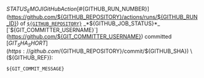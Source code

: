${STATUS_EMOJI} GitHub Action [\#${GITHUB_RUN_NUMBER}](https://github.com/${GITHUB_REPOSITORY}/actions/runs/${GITHUB_RUN_ID}) of [`${GITHUB_REPOSITORY}`](https://github.com/${GITHUB_REPOSITORY}) _*${GITHUB_JOB_STATUS}*_
[`${GIT_COMMITTER_USERNAME}`](https://github.com/${GIT_COMMITTER_USERNAME}) committed [${GIT_SHA_SHORT}](https://github.com/${GITHUB_REPOSITORY}/commit/${GITHUB_SHA}) \(${GITHUB_REF}\):
```
${GIT_COMMIT_MESSAGE}
```
